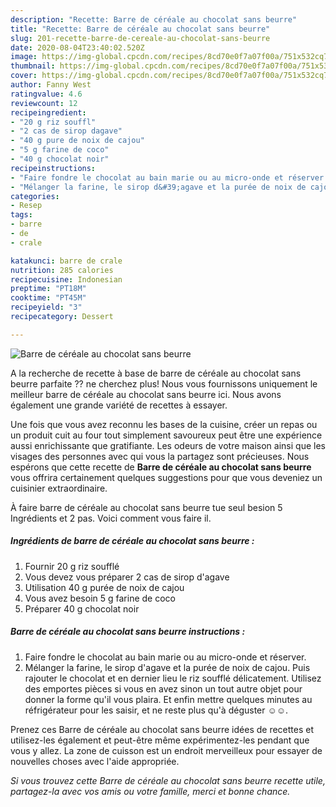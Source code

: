 ```yaml
---
description: "Recette: Barre de céréale au chocolat sans beurre"
title: "Recette: Barre de céréale au chocolat sans beurre"
slug: 201-recette-barre-de-cereale-au-chocolat-sans-beurre
date: 2020-08-04T23:40:02.520Z
image: https://img-global.cpcdn.com/recipes/8cd70e0f7a07f00a/751x532cq70/barre-de-cereale-au-chocolat-sans-beurre-photo-principale-de-la-recette.jpg
thumbnail: https://img-global.cpcdn.com/recipes/8cd70e0f7a07f00a/751x532cq70/barre-de-cereale-au-chocolat-sans-beurre-photo-principale-de-la-recette.jpg
cover: https://img-global.cpcdn.com/recipes/8cd70e0f7a07f00a/751x532cq70/barre-de-cereale-au-chocolat-sans-beurre-photo-principale-de-la-recette.jpg
author: Fanny West
ratingvalue: 4.6
reviewcount: 12
recipeingredient:
- "20 g riz souffl"
- "2 cas de sirop dagave"
- "40 g pure de noix de cajou"
- "5 g farine de coco"
- "40 g chocolat noir"
recipeinstructions:
- "Faire fondre le chocolat au bain marie ou au micro-onde et réserver."
- "Mélanger la farine, le sirop d&#39;agave et la purée de noix de cajou. Puis rajouter le chocolat et en dernier lieu le riz soufflé délicatement. Utilisez des emportes pièces si vous en avez sinon un tout autre objet pour donner la forme qu&#39;il vous plaira. Et enfin mettre quelques minutes au réfrigérateur pour les saisir, et ne reste plus qu&#39;à déguster ☺☺."
categories:
- Resep
tags:
- barre
- de
- crale

katakunci: barre de crale 
nutrition: 285 calories
recipecuisine: Indonesian
preptime: "PT18M"
cooktime: "PT45M"
recipeyield: "3"
recipecategory: Dessert

---
```



![Barre de céréale au chocolat sans beurre](https://img-global.cpcdn.com/recipes/8cd70e0f7a07f00a/751x532cq70/barre-de-cereale-au-chocolat-sans-beurre-photo-principale-de-la-recette.jpg)

A la recherche de recette à base de barre de céréale au chocolat sans beurre parfaite ?? ne cherchez plus! Nous vous fournissons uniquement le meilleur barre de céréale au chocolat sans beurre ici. Nous avons également une grande variété de recettes à essayer.

Une fois que vous avez reconnu les bases de la cuisine, créer un repas ou un produit cuit au four tout simplement savoureux peut être une expérience aussi enrichissante que gratifiante. Les odeurs de votre maison ainsi que les visages des personnes avec qui vous la partagez sont précieuses. Nous espérons que cette recette de <strong> Barre de céréale au chocolat sans beurre </strong> vous offrira certainement quelques suggestions pour que vous deveniez un cuisinier extraordinaire.

<!--inarticleads1-->

À faire barre de céréale au chocolat sans beurre tue seul besion 5 Ingrédients et 2 pas. Voici comment vous faire il.

##### Ingrédients de barre de céréale au chocolat sans beurre :

1. Fournir 20 g riz soufflé
1. Vous devez vous préparer 2 cas de sirop d&#39;agave
1. Utilisation 40 g purée de noix de cajou
1. Vous avez besoin 5 g farine de coco
1. Préparer 40 g chocolat noir




<!--inarticleads2-->

##### Barre de céréale au chocolat sans beurre instructions :

1. Faire fondre le chocolat au bain marie ou au micro-onde et réserver.
1. Mélanger la farine, le sirop d&#39;agave et la purée de noix de cajou. Puis rajouter le chocolat et en dernier lieu le riz soufflé délicatement. Utilisez des emportes pièces si vous en avez sinon un tout autre objet pour donner la forme qu&#39;il vous plaira. Et enfin mettre quelques minutes au réfrigérateur pour les saisir, et ne reste plus qu&#39;à déguster ☺☺.




<!--inarticleads1-->

<p>
Prenez ces Barre de céréale au chocolat sans beurre idées de recettes et utilisez-les également et peut-être même expérimentez-les pendant que vous y allez. La zone de cuisson est un endroit merveilleux pour essayer de nouvelles choses avec l'aide appropriée.
</p>

<p>
<i>Si vous trouvez cette Barre de céréale au chocolat sans beurre recette utile, partagez-la avec vos amis ou votre famille, merci et bonne chance.</i>
</p>
